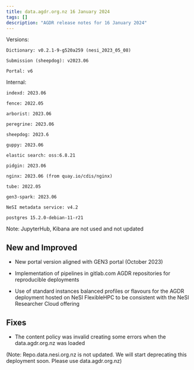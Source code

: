 ```yaml
---
title: data.agdr.org.nz 16 January 2024
tags: []
description: "AGDR release notes for 16 January 2024"
---
```


Versions:

`Dictionary: v0.2.1-9-g520a259 (nesi_2023_05_08)`

`Submission (sheepdog): v2023.06`

`Portal: v6`

Internal: 

`indexd: 2023.06`

`fence: 2022.05`

`arborist: 2023.06`

`peregrine: 2023.06`

`sheepdog: 2023.6`

`guppy: 2023.06`

`elastic search: oss:6.8.21`

`pidgin: 2023.06`

`nginx: 2023.06 (from quay.io/cdis/nginx)`

`tube: 2022.05`

`gen3-spark: 2023.06`

`NeSI metadata service: v4.2`

`postgres 15.2.0-debian-11-r21`

Note: JupyterHub, Kibana are not used and not updated

## New and Improved

- New portal version aligned with GEN3 portal (October 2023)

- Implementation of pipelines in gitlab.com AGDR repositories for reproducible deployments

- Use of standard instances balanced profiles or flavours for the AGDR deployment hosted on NeSI FlexibleHPC to be consistent with the NeSI Researcher Cloud offering
 
## Fixes

- The content policy was invalid creating some errors when the data.agdr.org.nz was loaded
 
(Note: Repo.data.nesi.org.nz is not updated. We will start deprecating this deployment soon. Please use data.agdr.org.nz)
